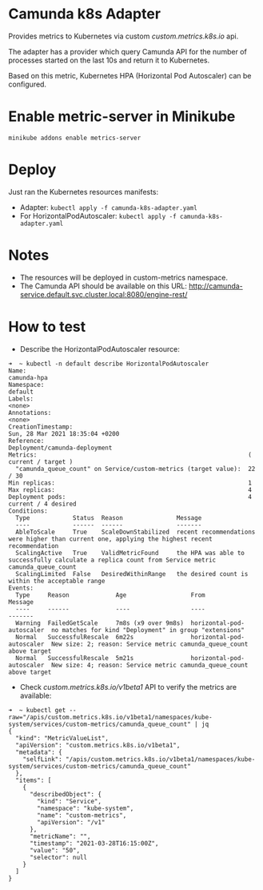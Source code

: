 # Camunda k8s Adapter
Provides metrics to Kubernetes via custom *custom.metrics.k8s.io* api.

The adapter has a provider which query Camunda API for the number of processes started on the last 10s and return it to Kubernetes.

Based on this metric, Kubernetes HPA (Horizontal Pod Autoscaler) can be configured.

# Enable metric-server in Minikube
`minikube addons enable metrics-server`

# Deploy
Just ran the Kubernetes resources manifests:
- Adapter: `kubectl apply -f camunda-k8s-adapter.yaml`
- For HorizontalPodAutoscaler: `kubectl apply -f camunda-k8s-adapter.yaml`

# Notes
- The resources will be deployed in custom-metrics namespace.
- The Camunda API should be available on this URL:
http://camunda-service.default.svc.cluster.local:8080/engine-rest/ 

# How to test
- Describe the HorizontalPodAutoscaler resource:
```
➜  ~ kubectl -n default describe HorizontalPodAutoscaler
Name:                                                              camunda-hpa
Namespace:                                                         default
Labels:                                                            <none>
Annotations:                                                       <none>
CreationTimestamp:                                                 Sun, 28 Mar 2021 18:35:04 +0200
Reference:                                                         Deployment/camunda-deployment
Metrics:                                                           ( current / target )
  "camunda_queue_count" on Service/custom-metrics (target value):  22 / 30
Min replicas:                                                      1
Max replicas:                                                      4
Deployment pods:                                                   4 current / 4 desired
Conditions:
  Type            Status  Reason               Message
  ----            ------  ------               -------
  AbleToScale     True    ScaleDownStabilized  recent recommendations were higher than current one, applying the highest recent recommendation
  ScalingActive   True    ValidMetricFound     the HPA was able to successfully calculate a replica count from Service metric camunda_queue_count
  ScalingLimited  False   DesiredWithinRange   the desired count is within the acceptable range
Events:
  Type     Reason             Age                  From                       Message
  ----     ------             ----                 ----                       -------
  Warning  FailedGetScale     7m8s (x9 over 9m8s)  horizontal-pod-autoscaler  no matches for kind "Deployment" in group "extensions"
  Normal   SuccessfulRescale  6m22s                horizontal-pod-autoscaler  New size: 2; reason: Service metric camunda_queue_count above target
  Normal   SuccessfulRescale  5m21s                horizontal-pod-autoscaler  New size: 4; reason: Service metric camunda_queue_count above target
```
- Check *custom.metrics.k8s.io/v1beta1* API to verify the metrics are available:
```
➜  ~ kubectl get --raw="/apis/custom.metrics.k8s.io/v1beta1/namespaces/kube-system/services/custom-metrics/camunda_queue_count" | jq
{
  "kind": "MetricValueList",
  "apiVersion": "custom.metrics.k8s.io/v1beta1",
  "metadata": {
    "selfLink": "/apis/custom.metrics.k8s.io/v1beta1/namespaces/kube-system/services/custom-metrics/camunda_queue_count"
  },
  "items": [
    {
      "describedObject": {
        "kind": "Service",
        "namespace": "kube-system",
        "name": "custom-metrics",
        "apiVersion": "/v1"
      },
      "metricName": "",
      "timestamp": "2021-03-28T16:15:00Z",
      "value": "50",
      "selector": null
    }
  ]
}
```